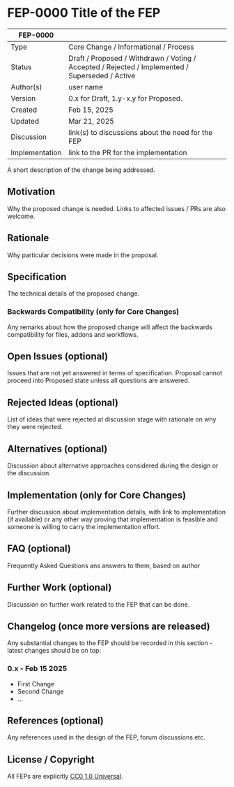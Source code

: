 # FEP-0000 Title of the FEP

| FEP-0000       |                                                                                                 |
| -------------- | ----------------------------------------------------------------------------------------------- |
| Type           | Core Change / Informational / Process                                                           |
| Status         | Draft / Proposed / Withdrawn / Voting / Accepted / Rejected / Implemented / Superseded / Active |
| Author(s)      | user name                                                                                       |
| Version        | 0.x for Draft, 1.y-x.y for Proposed.                                                            |
| Created        | Feb 15, 2025                                                                                    |
| Updated        | Mar 21, 2025                                                                                    |
| Discussion     | link(s) to discussions about the need for the FEP                                               |
| Implementation | link to the PR for the implementation                                                           |

A short description of the change being addressed.

## Motivation

Why the proposed change is needed. Links to affected issues / PRs are also welcome.

## Rationale

Why particular decisions were made in the proposal.

## Specification

The technical details of the proposed change.

### Backwards Compatibility (only for Core Changes)

Any remarks about how the proposed change will affect the backwards compatibility for files, addons and workflows.

## Open Issues (optional)

Issues that are not yet answered in terms of specification. Proposal cannot proceed into Proposed state unless all
questions are answered.

## Rejected Ideas (optional)

List of ideas that were rejected at discussion stage with rationale on why they were rejected.

## Alternatives (optional)

Discussion about alternative approaches considered during the design or the discussion.

## Implementation (only for Core Changes)

Further discussion about implementation details, with link to implementation (if available) or any other way
proving that implementation is feasible and someone is willing to carry the implementation effort.

## FAQ (optional)

Frequently Asked Questions ans answers to them, based on author

## Further Work (optional)

Discussion on further work related to the FEP that can be done.

## Changelog (once more versions are released)

Any substantial changes to the FEP should be recorded in this section - latest changes should be on top:

### 0.x - Feb 15 2025

- First Change
- Second Change
- ...

## References (optional)

Any references used in the design of the FEP, forum discussions etc.

## License / Copyright

All FEPs are explicitly [CC0 1.0 Universal](https://creativecommons.org/publicdomain/zero/1.0/).
